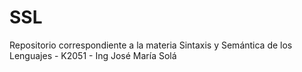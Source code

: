 # SSL
Repositorio correspondiente a la materia Sintaxis y Semántica de los Lenguajes - K2051 - Ing José María Solá
